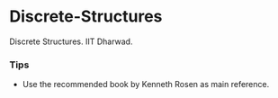 # Discrete-Structures

Discrete Structures. IIT Dharwad.

### Tips
- Use the recommended book by Kenneth Rosen as main reference.
